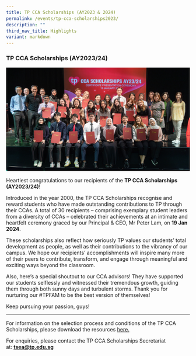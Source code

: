 ```yaml
---
title: TP CCA Scholarships (AY2023 & 2024)
permalink: /events/tp-cca-scholarships2023/
description: ""
third_nav_title: Highlights
variant: markdown
---
```

### **TP CCA Scholarships (AY2023/24)**

![](/images/CCA_Scholarship_Ceremony_2023_0319.jpg)

Heartiest congratulations to our recipients of the **TP CCA Scholarships (AY2023/24)**! 

Introduced in the year 2000, the TP CCA Scholarships recognise and reward students who have made outstanding contributions to TP through their CCAs. A total of 30 recipients – comprising exemplary student leaders from a diversity of CCAs – celebrated their achievements at an intimate and heartfelt ceremony graced by our Principal &amp; CEO, Mr Peter Lam, on **19 Jan 2024**.

These scholarships also reflect how seriously TP values our students’ total development as people, as well as their contributions to the vibrancy of our campus. We hope our recipients’ accomplishments will inspire many more of their peers to contribute, transform, and engage through meaningful and exciting ways beyond the classroom. 

Also, here’s a special shoutout to our CCA advisors! They have supported our students selflessly and witnessed their tremendous growth, guiding them through both sunny days and turbulent storms. Thank you for nurturing our #TPFAM to be the best version of themselves! 

Keep pursuing your passion, guys! 

<hr>

For information on the selection process and conditions of the TP CCA Scholarships, please download&nbsp;the resources [here.](https://for.edu.sg/criteria-cca-scholarship-2024)

For enquiries, please contact the TP CCA Scholarships Secretariat at:&nbsp;[**tsea@tp.edu.sg**](mailto:tsea@tp.edu.sg)